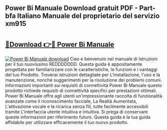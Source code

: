 ## Power Bi Manuale Download gratuit PDF - Part-bfa Italiano Manuale del proprietario del servizio xm915

# <h2><a href="http://dfdy6l.blite.top/?on=Power+Bi+Manuale">🔗Download 👉🔴 Power Bi Manuale</a></h2>

[![Power Bi Manuale download](https://i.imgur.com/lujVjoI.png)](http://dfdy6l.blite.top/?on=Power+Bi+Manuale)
Ciao e benvenuto nel manuale di Istruzioni per il tuo nuovissimo REDDDDDDD. Questa guida è appositamente progettata per familiarizzare con le caratteristiche, le funzioni e i vantaggi del tuo Prodotto. Troverai istruzioni dettagliate per L'installazione, l'uso e la manutenzione, nonché suggerimenti per la risoluzione dei problemi comuni. Informazioni importanti sui requisiti di connettività Power Bi Manuale questo prodotto richiede requisiti di connettività specifici per prestazioni ottimali. Power Bi Manuale offre agli utenti un'impressionante raccolta di funzionalità avanzate come il riconoscimento facciale, La Realtà Aumentata, L'attivazione vocale e la ricarica senza fili, tutte facilmente accessibili tramite L'interfaccia utente intuitiva e intuitiva. Si prega di conservare queste informazioni per riferimento futuro. Questa guida è la tua guida affidabile per utilizzare efficacemente il tuo nuovo prodotto.
